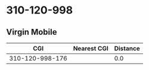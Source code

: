 # 310-120-998
## Virgin Mobile


| CGI | Nearest CGI | Distance |
|-----|-------------|----------|
| 310-120-998-176 |  | 0.0 |
